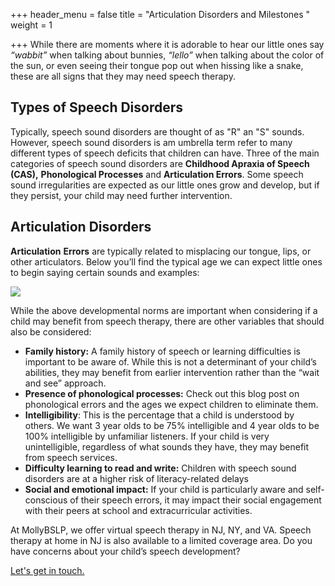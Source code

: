 +++
header_menu = false
title = "Articulation Disorders and Milestones "
weight = 1

+++
While there are moments where it is adorable to hear our little ones say _“wabbit”_ when talking about bunnies, _“lello”_ when talking about the color of the sun, or even seeing their tongue pop out when hissing like a snake, these are all signs that they may need speech therapy.

## Types of Speech Disorders

Typically, speech sound disorders are thought of as "R" an "S" sounds. However, speech sound disorders is am umbrella term refer to many different types of  speech deficits that children can have. Three of the main categories of speech sound disorders are **Childhood Apraxia of Speech (CAS),** **Phonological Processes** and **Articulation Errors**. Some speech sound irregularities are expected as our little ones grow and develop, but if they persist, your child may need further intervention.

## Articulation Disorders

**Articulation** **Errors** are typically related to misplacing our tongue, lips, or other articulators. Below you’ll find the typical age we can expect little ones to begin saying certain sounds and examples:

![](/uploads/artic-milestones.png)

While the above developmental norms are important when considering if a child may benefit from speech therapy, there are other variables that should also be considered:

* **Family history:** A family history of speech or learning difficulties is important to be aware of. While this is not a determinant of your child’s abilities, they may benefit from earlier intervention rather than the “wait and see” approach.
* **Presence of phonological processes:** Check out this blog post on phonological errors and the ages we expect children to eliminate them.
* **Intelligibility**: This is the percentage that a child is understood by others. We want 3 year olds to be 75% intelligible and 4 year olds to be 100% intelligible by unfamiliar listeners. If your child is very unintelligible, regardless of what sounds they have, they may benefit from speech services.
* **Difficulty learning to read and write:** Children with speech sound disorders are at a higher risk of literacy-related delays
* **Social and emotional impact:** If your child is particularly aware and self-conscious of their speech errors, it may impact their social engagement with their peers at school and extracurricular activities.

At MollyBSLP, we offer virtual speech therapy in NJ, NY, and VA. Speech therapy at home in NJ is also available to a limited coverage area. Do you have concerns about your child’s speech development?

[Let's get in touch.](/#let-s-get-in-touch)